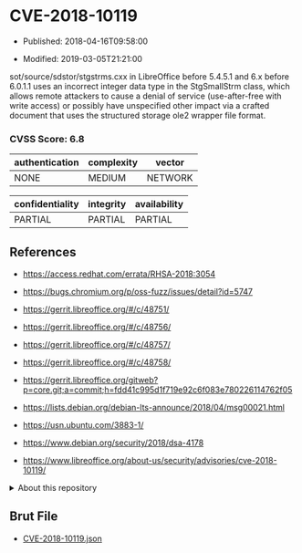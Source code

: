 # CVE-2018-10119

- Published: 2018-04-16T09:58:00

- Modified: 2019-03-05T21:21:00

sot/source/sdstor/stgstrms.cxx in LibreOffice before 5.4.5.1 and 6.x before 6.0.1.1 uses an incorrect integer data type in the StgSmallStrm class, which allows remote attackers to cause a denial of service (use-after-free with write access) or possibly have unspecified other impact via a crafted document that uses the structured storage ole2 wrapper file format.

### CVSS Score: **6.8**

| authentication | complexity | vector |
| --- | --- | --- |
| NONE | MEDIUM | NETWORK |

| confidentiality | integrity | availability |
| --- | --- | --- |
| PARTIAL | PARTIAL | PARTIAL |

## References

* https://access.redhat.com/errata/RHSA-2018:3054

* https://bugs.chromium.org/p/oss-fuzz/issues/detail?id=5747

* https://gerrit.libreoffice.org/#/c/48751/

* https://gerrit.libreoffice.org/#/c/48756/

* https://gerrit.libreoffice.org/#/c/48757/

* https://gerrit.libreoffice.org/#/c/48758/

* https://gerrit.libreoffice.org/gitweb?p=core.git;a=commit;h=fdd41c995d1f719e92c6f083e780226114762f05

* https://lists.debian.org/debian-lts-announce/2018/04/msg00021.html

* https://usn.ubuntu.com/3883-1/

* https://www.debian.org/security/2018/dsa-4178

* https://www.libreoffice.org/about-us/security/advisories/cve-2018-10119/

<details>
<summary>About this repository</summary> 

  This repository is part of the project [Live Hack CVE](https://github.com/Live-Hack-CVE). Main website can be found [www.live-hack.org](https://www.live-hack.org) 
  
  Made by [Sn0wAlice](https://github.com/Sn0wAlice) for the people that care about security and need to have a feed of the latest CVEs. Hope you enjoy it, don't forget to star the repo and follow me on [Twitter](https://twitter.com/Sn0wAlice) and [Github](https://github.com/Sn0wAlice). And that is my [personnal website](https://www.alice-snow.me/)

  - [Home Page](https://github.com/Live-Hack-CVE)
  - [Framework](https://github.com/Live-Hack-CVE/cve-framework)
  - [CVE database](https://github.com/Live-Hack-CVE/full_database)
  - [Changelog](https://github.com/Live-Hack-CVE/Changelog)
</details>

## Brut File

* [CVE-2018-10119.json](https://raw.githubusercontent.com/Live-Hack-CVE/full_database/main/cves/2018/CVE-2018-10119.json)

